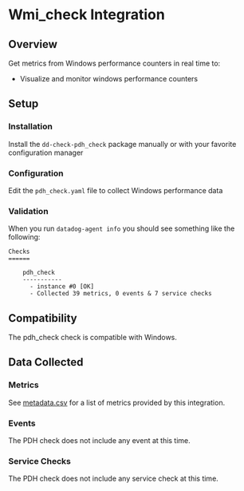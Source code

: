 # Wmi_check Integration

## Overview

Get metrics from Windows performance counters in real time to:

* Visualize and monitor windows performance counters

## Setup
### Installation

Install the `dd-check-pdh_check` package manually or with your favorite configuration manager

### Configuration

Edit the `pdh_check.yaml` file to collect Windows performance data

### Validation

When you run `datadog-agent info` you should see something like the following:

    Checks
    ======

        pdh_check
        -----------
          - instance #0 [OK]
          - Collected 39 metrics, 0 events & 7 service checks

## Compatibility

The pdh_check check is compatible with Windows.

## Data Collected
### Metrics
See [metadata.csv](https://github.com/DataDog/integrations-core/blob/master/pdh_check/metadata.csv) for a list of metrics provided by this integration.

### Events
The PDH check does not include any event at this time.

### Service Checks
The PDH check does not include any service check at this time.